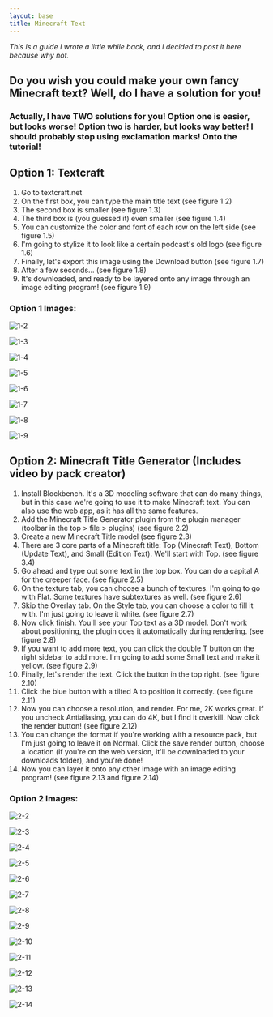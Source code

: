 ```yaml
---
layout: base
title: Minecraft Text
---
```

*This is a guide I wrote a little while back, and I decided to post it here because why not.*

## Do you wish you could make your own fancy Minecraft text? Well, do I have a solution for you!

### Actually, I have TWO solutions for you! Option one is easier, but looks worse! Option two is harder, but looks way better! I should probably stop using exclamation marks! Onto the tutorial!

## Option 1: Textcraft
1. Go to textcraft.net
2. On the first box, you can type the main title text (see figure 1.2)
3. The second box is smaller (see figure 1.3)
4. The third box is (you guessed it) even smaller (see figure 1.4)
5. You can customize the color and font of each row on the left side (see figure 1.5)
6. I'm going to stylize it to look like a certain podcast's old logo (see figure 1.6)
7. Finally, let's export this image using the Download button (see figure 1.7)
8. After a few seconds... (see figure 1.8)
9. It's downloaded, and ready to be layered onto any image through an image editing program! (see figure 1.9)

### Option 1 Images:
![1-2](/images/minecraft-text/1-2.jpg)  
  
![1-3](/images/minecraft-text/1-3.jpg)  
  
![1-4](/images/minecraft-text/1-4.jpg)  
  
![1-5](/images/minecraft-text/1-5.jpg)  
  
![1-6](/images/minecraft-text/1-6.jpg)  
  
![1-7](/images/minecraft-text/1-7.jpg)  
  
![1-8](/images/minecraft-text/1-8.jpg)  
  
![1-9](/images/minecraft-text/1-9.png)


## Option 2: Minecraft Title Generator (Includes video by pack creator)
1. Install Blockbench. It's a 3D modeling software that can do many things, but in this case we're going to use it to make Minecraft text. You can also use the web app, as it has all the same features.
2. Add the Minecraft Title Generator plugin from the plugin manager (toolbar in the top > file > plugins) (see figure 2.2)
3. Create a new Minecraft Title model (see figure 2.3)
4. There are 3 core parts of a Minecraft title: Top (Minecraft Text), Bottom (Update Text), and Small (Edition Text). We'll start with Top. (see figure 3.4)
5. Go ahead and type out some text in the top box. You can do a capital A for the creeper face. (see figure 2.5)
6. On the texture tab, you can choose a bunch of textures. I'm going to go with Flat. Some textures have subtextures as well. (see figure 2.6)
7. Skip the Overlay tab. On the Style tab, you can choose a color to fill it with. I'm just going to leave it white. (see figure 2.7)
8. Now click finish. You'll see your Top text as a 3D model. Don't work about positioning, the plugin does it automatically during rendering. (see figure 2.8)
9. If you want to add more text, you can click the double T button on the right sidebar to add more. I'm going to add some Small text and make it yellow. (see figure 2.9)
10. Finally, let's render the text. Click the button in the top right. (see figure 2.10)
11. Click the blue button with a tilted A to position it correctly. (see figure 2.11)
12. Now you can choose a resolution, and render. For me, 2K works great. If you uncheck Antialiasing, you can do 4K, but I find it overkill. Now click the render button! (see figure 2.12)
13. You can change the format if you're working with a resource pack, but I'm just going to leave it on Normal. Click the save render button, choose a location (if you're on the web version, it'll be downloaded to your downloads folder), and you're done! 
14. Now you can layer it onto any other image with an image editing program! (see figure 2.13 and figure 2.14)

### Option 2 Images:
![2-2](/images/minecraft-text/2-2.jpg)  
  
![2-3](/images/minecraft-text/2-3.jpg)  
  
![2-4](/images/minecraft-text/2-4.jpg)  
  
![2-5](/images/minecraft-text/2-5.jpg)  
  
![2-6](/images/minecraft-text/2-6.jpg)  
  
![2-7](/images/minecraft-text/2-7.jpg)  
  
![2-8](/images/minecraft-text/2-8.jpg)  
  
![2-9](/images/minecraft-text/2-9.jpg)  
  
![2-10](/images/minecraft-text/2-10.jpg)  
  
![2-11](/images/minecraft-text/2-11.jpg)  
  
![2-12](/images/minecraft-text/2-12.jpg)  
  
![2-13](/images/minecraft-text/2-13.jpg)  
  
![2-14](/images/minecraft-text/2-14.png)  